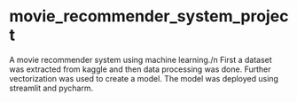 # movie_recommender_system_project
A movie recommender system using machine learning./n
First a dataset was extracted from kaggle and then data processing was done. Further vectorization was used to create a model. 
The model was deployed using streamlit and pycharm.

